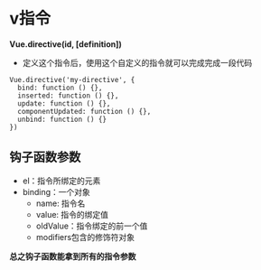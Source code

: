 # v指令

**Vue.directive(id, [definition])**

- 定义这个指令后，使用这个自定义的指令就可以完成完成一段代码

```vue
Vue.directive('my-directive', {
  bind: function () {},
  inserted: function () {},
  update: function () {},
  componentUpdated: function () {},
  unbind: function () {}
})
```









## 钩子函数参数

- el：指令所绑定的元素
- binding：一个对象
  - name: 指令名
  - value: 指令的绑定值
  - oldValue：指令绑定的前一个值
  - modifiers包含的修饰符对象

**总之钩子函数能拿到所有的指令参数**